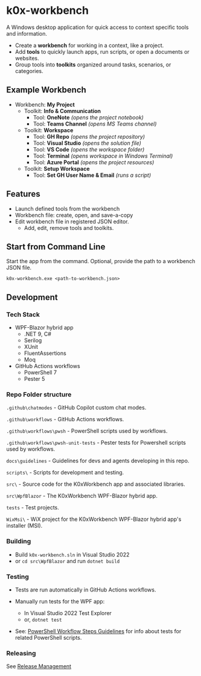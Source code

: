 # k0x-workbench

A Windows desktop application for quick access to context specific tools and information.

- Create a **workbench** for working in a context, like a project.
- Add **tools** to quickly launch apps, run scripts, or open a documents or websites.
- Group tools into **toolkits** organized around tasks, scenarios, or categories.

## Example Workbench

- Workbench: **My Project**
  - Toolkit: **Info & Communication**
    - Tool: **OneNote** *(opens the project notebook)*
    - Tool: **Teams Channel** *(opens MS Teams channel)*
  - Toolkit: **Workspace**
    - Tool: **GH Repo** *(opens the project repository)*
    - Tool: **Visual Studio** *(opens the solution file)*
    - Tool: **VS Code** *(opens the workspace folder)*
    - Tool: **Terminal** *(opens workspace in Windows Terminal)*
    - Tool: **Azure Portal** *(opens the project resources)*
  - Toolkit: **Setup Workspace**
    - Tool: **Set GH User Name & Email** *(runs a script)*

## Features

- Launch defined tools from the workbench
- Workbench file: create, open, and save-a-copy
- Edit workbench file in registered JSON editor.
  - Add, edit, remove tools and toolkits.

## Start from Command Line

Start the app from the command. Optional, provide the path to a workbench JSON file.

```shell
k0x-workbench.exe <path-to-workbench.json>
```

## Development

### Tech Stack

- WPF-Blazor hybrid app
  - .NET 9, C#
  - Serilog
  - XUnit
  - FluentAssertions
  - Moq
- GitHub Actions workflows
  - PowerShell 7
  - Pester 5

### Repo Folder structure

`.github\chatmodes` - GitHub Copilot custom chat modes.

`.github\workflows` - GitHub Actions workflows.

`.github\workflows\pwsh` - PowerShell scripts used by workflows.

`.github\workflows\pwsh-unit-tests` - Pester tests for Powershell scripts used by workflows.

`docs\guidelines` - Guidelines for devs and agents developing in this repo.

`scripts\` - Scripts for development and testing.

`src\` - Source code for the K0xWorkbench app and associated libraries.

`src\WpfBlazor` - The K0xWorkbench WPF-Blazor hybrid app.

`tests` - Test projects.

`WixMsi\` - WiX project for the K0xWorkbench WPF-Blazor hybrid app's installer (MSI).

### Building

- Build `k0x-workbench.sln` in Visual Studio 2022
- or `cd src\WpfBlazor` and run `dotnet build`

### Testing

- Tests are run automatically in GitHub Actions workflows.

- Manually run tests for the WPF app:
  - In Visual Studio 2022 Test Explorer
  - or, `dotnet test`

- See: [PowerShell Workflow Steps Guidelines](./docs/guidelines/pwsh-workflow-steps-guidelines.md)
  for info about tests for related PowerShell scripts.

### Releasing

See [Release Management](./docs/release-management.md)
